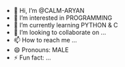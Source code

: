 - 👋 Hi, I’m @CALM-ARYAN
- 👀 I’m interested in PROGRAMMING
- 🌱 I’m currently learning PYTHON & C
- 💞️ I’m looking to collaborate on ...
- 📫 How to reach me ...
- 😄 Pronouns: MALE
- ⚡ Fun fact: ...

<!---
CALM-ARYAN/CALM-ARYAN is a ✨ special ✨ repository because its `README.md` (this file) appears on your GitHub profile.
You can click the Preview link to take a look at your changes.
--->
